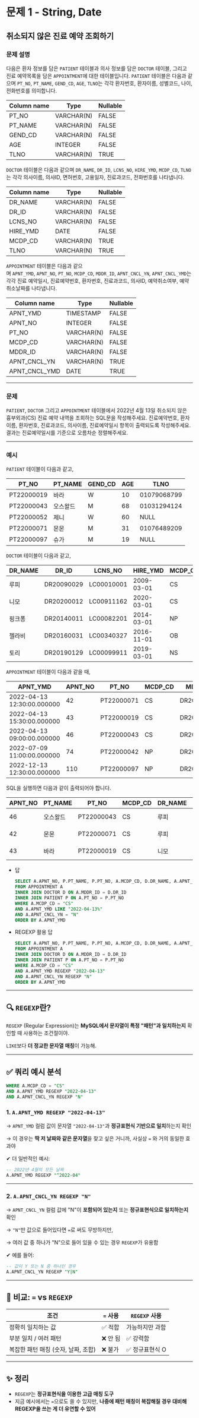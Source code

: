 # 문제 1 - String, Date

## 취소되지 않은 진료 예약 조회하기

### **문제 설명**

다음은 환자 정보를 담은 `PATIENT` 테이블과 의사 정보를 담은 `DOCTOR` 테이블, 그리고 진료 예약목록을 담은 `APPOINTMENT`에 대한 테이블입니다. `PATIENT` 테이블은 다음과 같으며 `PT_NO`, `PT_NAME`, `GEND_CD`, `AGE`, `TLNO`는 각각 환자번호, 환자이름, 성별코드, 나이, 전화번호를 의미합니다.

| Column name | Type | Nullable |
| --- | --- | --- |
| PT_NO | VARCHAR(N) | FALSE |
| PT_NAME | VARCHAR(N) | FALSE |
| GEND_CD | VARCHAR(N) | FALSE |
| AGE | INTEGER | FALSE |
| TLNO | VARCHAR(N) | TRUE |

`DOCTOR` 테이블은 다음과 같으며 `DR_NAME`, `DR_ID`, `LCNS_NO`, `HIRE_YMD`, `MCDP_CD`, `TLNO`는 각각 의사이름, 의사ID, 면허번호, 고용일자, 진료과코드, 전화번호를 나타냅니다.

| Column name | Type | Nullable |
| --- | --- | --- |
| DR_NAME | VARCHAR(N) | FALSE |
| DR_ID | VARCHAR(N) | FALSE |
| LCNS_NO | VARCHAR(N) | FALSE |
| HIRE_YMD | DATE | FALSE |
| MCDP_CD | VARCHAR(N) | TRUE |
| TLNO | VARCHAR(N) | TRUE |

`APPOINTMENT` 테이블은 다음과 같으며 `APNT_YMD`, `APNT_NO`, `PT_NO`, `MCDP_CD`, `MDDR_ID`, `APNT_CNCL_YN`, `APNT_CNCL_YMD`는 각각 진료 예약일시, 진료예약번호, 환자번호, 진료과코드, 의사ID, 예약취소여부, 예약취소날짜를 나타냅니다.

| Column name | Type | Nullable |
| --- | --- | --- |
| APNT_YMD | TIMESTAMP | FALSE |
| APNT_NO | INTEGER | FALSE |
| PT_NO | VARCHAR(N) | FALSE |
| MCDP_CD | VARCHAR(N) | FALSE |
| MDDR_ID | VARCHAR(N) | FALSE |
| APNT_CNCL_YN | VARCHAR(N) | TRUE |
| APNT_CNCL_YMD | DATE | TRUE |

---

### 문제

`PATIENT`, `DOCTOR` 그리고 `APPOINTMENT` 테이블에서 2022년 4월 13일 취소되지 않은 흉부외과(CS) 진료 예약 내역을 조회하는 SQL문을 작성해주세요. 진료예약번호, 환자이름, 환자번호, 진료과코드, 의사이름, 진료예약일시 항목이 출력되도록 작성해주세요. 결과는 진료예약일시를 기준으로 오름차순 정렬해주세요.

---

### 예시

`PATIENT` 테이블이 다음과 같고,

| PT_NO | PT_NAME | GEND_CD | AGE | TLNO |
| --- | --- | --- | --- | --- |
| PT22000019 | 바라 | W | 10 | 01079068799 |
| PT22000043 | 오스왈드 | M | 68 | 01031294124 |
| PT22000052 | 제니 | W | 60 | NULL |
| PT22000071 | 몬몬 | M | 31 | 01076489209 |
| PT22000097 | 슈가 | M | 19 | NULL |

`DOCTOR` 테이블이 다음과 같고,

| DR_NAME | DR_ID | LCNS_NO | HIRE_YMD | MCDP_CD | TLNO |
| --- | --- | --- | --- | --- | --- |
| 루피 | DR20090029 | LC00010001 | 2009-03-01 | CS | 01085482011 |
| 니모 | DR20200012 | LC00911162 | 2020-03-01 | CS | 01089483921 |
| 핑크퐁 | DR20140011 | LC00082201 | 2014-03-01 | NP | 01098428957 |
| 젤라비 | DR20160031 | LC00340327 | 2016-11-01 | OB | 01023981922 |
| 토리 | DR20190129 | LC00099911 | 2019-03-01 | NS | 01058390758 |

`APPOINTMENT` 테이블이 다음과 같을 때,

| APNT_YMD | APNT_NO | PT_NO | MCDP_CD | MDDR_ID | APNT_CNCL_YN | APNT_CNCL_YMD |
| --- | --- | --- | --- | --- | --- | --- |
| 2022-04-13 12:30:00.000000 | 42 | PT22000071 | CS | DR20090029 | N | NULL |
| 2022-04-13 15:30:00.000000 | 43 | PT22000019 | CS | DR20200012 | N | NULL |
| 2022-04-13 09:00:00.000000 | 46 | PT22000043 | CS | DR20090029 | N | NULL |
| 2022-07-09 11:00:00.000000 | 74 | PT22000042 | NP | DR20100011 | N | NULL |
| 2022-12-13 12:30:00.000000 | 110 | PT22000097 | NP | DR20160011 | Y | 2022-12-03 |

SQL을 실행하면 다음과 같이 출력되어야 합니다.

| APNT_NO | PT_NAME | PT_NO | MCDP_CD | DR_NAME | APNT_YMD |
| --- | --- | --- | --- | --- | --- |
| 46 | 오스왈드 | PT22000043 | CS | 루피 | 2022-04-13 09:00:00.000000 |
| 42 | 몬몬 | PT22000071 | CS | 루피 | 2022-04-13 12:30:00.000000 |
| 43 | 바라 | PT22000019 | CS | 니모 | 2022-04-13 15:30:00.000000 |

- 답
    
    ```sql
    SELECT A.APNT_NO, P.PT_NAME, P.PT_NO, A.MCDP_CD, D.DR_NAME, A.APNT_YMD
    FROM APPOINTMENT A
    INNER JOIN DOCTOR D ON A.MDDR_ID = D.DR_ID
    INNER JOIN PATIENT P ON A.PT_NO = P.PT_NO
    WHERE A.MCDP_CD = "CS"
    AND A.APNT_YMD LIKE "2022-04-13%"
    AND A.APNT_CNCL_YN = "N"
    ORDER BY A.APNT_YMD
    ```
    
- REGEXP 활용 답
    
    ```sql
    SELECT A.APNT_NO, P.PT_NAME, P.PT_NO, A.MCDP_CD, D.DR_NAME, A.APNT_YMD
    FROM APPOINTMENT A
    INNER JOIN DOCTOR D ON A.MDDR_ID = D.DR_ID
    INNER JOIN PATIENT P ON A.PT_NO = P.PT_NO
    WHERE A.MCDP_CD = "CS"
    AND A.APNT_YMD REGEXP "2022-04-13"
    AND A.APNT_CNCL_YN REGEXP "N"
    ORDER BY A.APNT_YMD
    ```
    

---

## 🔍 `REGEXP`란?

`REGEXP` (Regular Expression)는 **MySQL에서 문자열이 특정 "패턴"과 일치하는지** 확인할 때 사용하는 조건절이야.

`LIKE`보다 **더 정교한 문자열 매칭**이 가능해.

---

## ✅ 쿼리 예시 분석

```sql
WHERE A.MCDP_CD = "CS"
AND A.APNT_YMD REGEXP "2022-04-13"
AND A.APNT_CNCL_YN REGEXP "N"
```

### 1. `A.APNT_YMD REGEXP "2022-04-13"`

→ `APNT_YMD` 컬럼 값이 문자열 `"2022-04-13"`과 **정규표현식 기반으로 일치**하는지 확인

→ 이 경우는 **딱 저 날짜와 같은 문자열**을 찾고 싶은 거니까, 사실상 `=` 와 거의 동일한 효과야

✔ 더 일반적인 예시:

```sql
-- 2022년 4월의 모든 날짜
A.APNT_YMD REGEXP "^2022-04"
```

---

### 2. `A.APNT_CNCL_YN REGEXP "N"`

→ `APNT_CNCL_YN` 컬럼 값에 "N"이 **포함되어 있는지** 또는 **정규표현식으로 일치하는지** 확인

→ `"N"`만 값으로 들어있다면 `=`로 써도 무방하지만,

→ 여러 값 중 하나가 "N"으로 들어 있을 수 있는 경우 `REGEXP`가 유용함

✔ 예를 들어:

```sql
-- 값이 Y 또는 N 중 하나인 경우
A.APNT_CNCL_YN REGEXP "Y|N"
```

---

## 🔁 비교: `=` vs `REGEXP`

| 조건 | `=` 사용 | `REGEXP` 사용 |
| --- | --- | --- |
| 정확히 일치하는 값 | ✅ 적합 | 가능하지만 과함 |
| 부분 일치 / 여러 패턴 | ❌ 안 됨 | ✅ 강력함 |
| 복잡한 패턴 매칭 (숫자, 날짜, 조합) | ❌ 불가 | ✅ 정규표현식 O |

---

## ✨ 정리

- `REGEXP`는 **정규표현식을 이용한 고급 매칭 도구**
- 지금 예시에서는 `=`으로도 쓸 수 있지만, **나중에 패턴 매칭이 복잡해질 경우 대비해 REGEXP을 쓰는 게 더 유연할 수 있어**